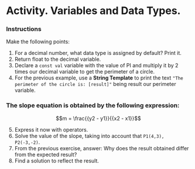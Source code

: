 # Activity. Variables and Data Types.

### Instructions

Make the following points:

1. For a decimal number, what data type is assigned by default? Print it.
2. Return float to the decimal variable.
3. Declare a `const val` variable with the value of PI and multiply it by 2 times our decimal variable to get the perimeter of a circle. 
4. For the previous example, use a **String Template** to print the text `"The perimeter of the circle is: [result]"` being result our perimeter variable. 
### The slope equation is obtained by the following expression:
$$m = \frac{{y2 - y1}}{{x2 - x1}}$$

5. Express it now with operators.
6. Solve the value of the slope, taking into account that `P1(4,3), P2(-3,-2)`.
7. From the previous exercise, answer: Why does the result obtained differ from the expected result?
8. Find a solution to reflect the result.
